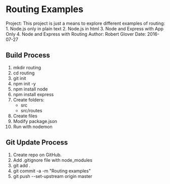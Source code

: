 # Routing Examples

Project:  This project is just a means to explore different examples of routing:
          1.  Node.js only in plain text
          2.  Node.js in html
          3.  Node and Express with App Only
          4.  Node and Express with Routing
Author:   Robert Glover
Date:     2016-07-27

## Build Process

1.  mkdir routing
2.  cd routing
3.  git init
4.  npm init -y
5.  npm install node
6.  npm install express
7.  Create folders:
    - src
    - src/routes
8.  Create files
9.  Modify package.json
10. Run with nodemon

## Git Update Process
1.  Create repo on GitHub.
2.  Add .gitignore file with node_modules
3.  git add .
4.  git commit -a -m "Routing examples"
5.  git push --set-upstream origin master
